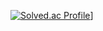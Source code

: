 [![Solved.ac Profile](http://mazassumnida.wtf/api/v2/generate_badge?boj=js060409)](https://solved.ac/js060409/)]
